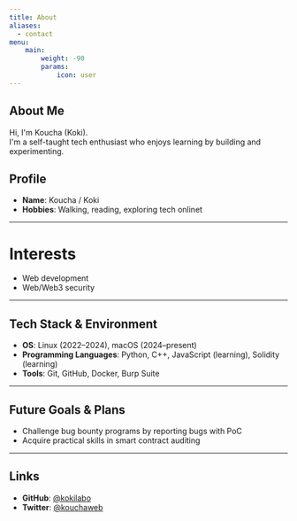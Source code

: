 ```yaml
---
title: About
aliases:
  - contact
menu:
    main: 
        weight: -90
        params:
            icon: user
---
```


## About Me
Hi, I'm Koucha (Koki).  
I'm a self-taught tech enthusiast who enjoys learning by building and experimenting.

## Profile
- **Name**: Koucha / Koki
- **Hobbies**: Walking, reading, exploring tech onlinet

---

# Interests

- Web development  
- Web/Web3 security

---

## Tech Stack & Environment

- **OS**: Linux (2022–2024), macOS (2024–present)
- **Programming Languages**: Python, C++, JavaScript (learning), Solidity (learning)
- **Tools**: Git, GitHub, Docker, Burp Suite

---

## Future Goals & Plans

- Challenge bug bounty programs by reporting bugs with PoC  
- Acquire practical skills in smart contract auditing

---

## Links

- **GitHub**: [@kokilabo](https://github.com/kokilabo)  
- **Twitter**: [@kouchaweb](https://x.com/kouchaweb)
